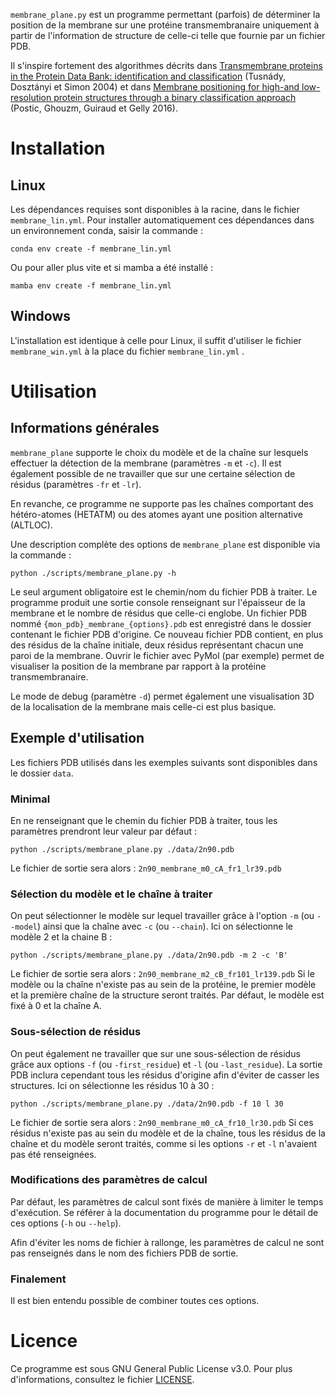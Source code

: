 `membrane_plane.py` est un programme permettant (parfois) de déterminer la position de la membrane sur une protéine transmembranaire uniquement à partir de l'information de structure de celle-ci telle que fournie par un fichier PDB.

Il s'inspire fortement des algorithmes décrits dans [Transmembrane proteins in the Protein Data
Bank: identification and classification](https://doi.org/10.1093/bioinformatics/bth340) (Tusnády, Dosztányi et Simon 2004) et dans [Membrane positioning for high-and low-resolution protein structures through a binary classification approach](https://doi.org/10.1093/protein/gzv063) (Postic, Ghouzm, Guiraud et Gelly 2016).

# Installation

## Linux

Les dépendances requises sont disponibles à la racine, dans le fichier  `membrane_lin.yml`. Pour installer automatiquement ces dépendances dans un environnement conda, saisir la commande :

```conda env create -f membrane_lin.yml```

Ou pour aller plus vite et si mamba a été installé :

```mamba env create -f membrane_lin.yml```

## Windows

L'installation est identique à celle pour Linux, il suffit d'utiliser le fichier `membrane_win.yml` à la place du fichier  `membrane_lin.yml` .

# Utilisation

## Informations générales

`membrane_plane` supporte le choix du modèle et de la chaîne sur lesquels effectuer la détection de la membrane (paramètres `-m` et `-c`). Il est également possible de ne travailler que sur une certaine sélection de résidus (paramètres `-fr` et `-lr`).

En revanche, ce programme ne supporte pas les chaînes comportant des hétéro-atomes (HETATM) ou des atomes ayant une position alternative (ALTLOC).

Une description complète des options de `membrane_plane` est disponible via la commande :

```python ./scripts/membrane_plane.py -h```

Le seul argument obligatoire est le chemin/nom du fichier PDB à traiter. Le programme produit une sortie console renseignant sur l'épaisseur de la membrane et le nombre de résidus que celle-ci englobe. Un fichier PDB nommé `{mon_pdb}_membrane_{options}.pdb` est enregistré dans le dossier contenant le fichier PDB d'origine. Ce nouveau fichier PDB contient, en plus des résidus de la chaîne initiale, deux résidus représentant chacun une paroi de la membrane. Ouvrir le fichier avec PyMol (par exemple) permet de visualiser la position de la membrane par rapport à la protéine transmembranaire.

Le mode de debug (paramètre `-d`) permet également une visualisation 3D de la localisation de la membrane mais celle-ci est plus basique.

## Exemple d'utilisation

Les fichiers PDB utilisés dans les exemples suivants sont disponibles dans le dossier `data`.

### Minimal

En ne renseignant que le chemin du fichier PDB à traiter, tous les paramètres prendront leur valeur par défaut :

```python ./scripts/membrane_plane.py ./data/2n90.pdb```

Le fichier de sortie sera alors : `2n90_membrane_m0_cA_fr1_lr39.pdb`

### Sélection du modèle et le chaîne à traiter

On peut sélectionner le modèle sur lequel travailler grâce à l'option `-m` (ou `--model`) ainsi que la chaîne avec `-c` (ou `--chain`). Ici on sélectionne le modèle 2 et la chaine B :

```python ./scripts/membrane_plane.py ./data/2n90.pdb -m 2 -c 'B'```

Le fichier de sortie sera alors : `2n90_membrane_m2_cB_fr101_lr139.pdb`
Si le modèle ou la chaîne n'existe pas au sein de la protéine, le premier modèle et la première chaîne de la structure seront traités. Par défaut, le modèle est fixé à 0 et la chaîne A.

### Sous-sélection de résidus

On peut également ne travailler que sur une sous-sélection de résidus grâce aux options `-f` (ou `-first_residue`) et `-l` (ou `-last_residue`). La sortie PDB inclura cependant tous les résidus d'origine afin d'éviter de casser les structures. Ici on sélectionne les résidus 10 à 30 :

```python ./scripts/membrane_plane.py ./data/2n90.pdb -f 10 l 30```

Le fichier de sortie sera alors : `2n90_membrane_m0_cA_fr10_lr30.pdb`
Si ces résidus n'existe pas au sein du modèle et de la chaîne, tous les résidus de la chaîne et du modèle seront traités, comme si les options `-r` et `-l` n'avaient pas été renseignées.

### Modifications des paramètres de calcul

Par défaut, les paramètres de calcul sont fixés de manière à limiter le temps d'exécution. Se référer à la documentation du programme pour le détail de ces options (`-h` ou `--help`).

Afin d'éviter les noms de fichier à rallonge, les paramètres de calcul ne sont pas renseignés dans le nom des fichiers PDB de sortie.

### Finalement

Il est bien entendu possible de combiner toutes ces options.

# Licence

Ce programme est sous GNU General Public License v3.0. Pour plus d'informations, consultez le fichier [LICENSE](LICENSE.txt).

